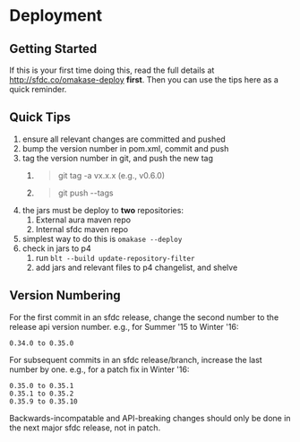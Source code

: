 Deployment
==========

Getting Started
---------------
If this is your first time doing this, read the full details at http://sfdc.co/omakase-deploy **first**.
Then you can use the tips here as a quick reminder.


Quick Tips
----------
1. ensure all relevant changes are committed and pushed
2. bump the version number in pom.xml, commit and push
2. tag the version number in git, and push the new tag
    1. > git tag -a vx.x.x (e.g., v0.6.0)
    2. > git push --tags <repo>
3. the jars must be deploy to **two** repositories:
    1. External aura maven repo
    2. Internal sfdc maven repo
4. simplest way to do this is `omakase --deploy`
5. check in jars to p4
    1. run `blt --build update-repository-filter`
    2. add jars and relevant files to p4 changelist, and shelve

Version Numbering
-----------------
For the first commit in an sfdc release, change the second number to the release api version number.
e.g., for Summer '15 to Winter '16:

    0.34.0 to 0.35.0

For subsequent commits in an sfdc release/branch, increase the last number by one.
e.g., for a patch fix in Winter '16:

    0.35.0 to 0.35.1
    0.35.1 to 0.35.2
    0.35.9 to 0.35.10

Backwards-incompatable and API-breaking changes should only be done in the next major sfdc release, not in patch.
